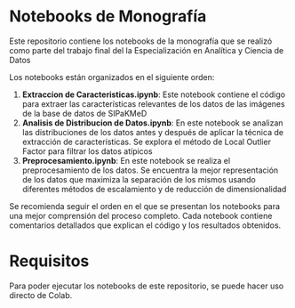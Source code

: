 # Notebooks de Monografía

Este repositorio contiene los notebooks de la monografía que se realizó como parte del trabajo final del la Especialización en Analítica y Ciencia de Datos

Los notebooks están organizados en el siguiente orden:

1. **Extraccion de Caracteristicas.ipynb**: Este notebook contiene el código para extraer las características relevantes de los datos de las imágenes de la base de datos de SIPaKMeD
2. **Analisis de Distribucion de Datos.ipynb**: En este notebook se analizan las distribuciones de los datos antes y después de aplicar la técnica de extracción de características. Se explora el método de Local Outlier Factor para filtrar los datos atípicos
3. **Preprocesamiento.ipynb**: En este notebook se realiza el preprocesamiento de los datos. Se encuentra la mejor representación de los datos que maximiza la separación de los mismos usando diferentes métodos de escalamiento y de reducción de dimensionalidad

Se recomienda seguir el orden en el que se presentan los notebooks para una mejor comprensión del proceso completo. Cada notebook contiene comentarios detallados que explican el código y los resultados obtenidos.

# Requisitos
Para poder ejecutar los notebooks de este repositorio, se puede hacer uso directo de Colab.
